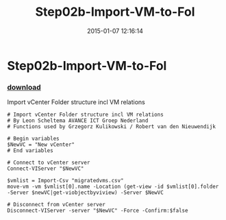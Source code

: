 ﻿---
pid:            5665
parent:         0
children:       
poster:         Leon Scheltema
title:          Step02b-Import-VM-to-Fol
date:           2015-01-07 12:16:14
description:    Import vCenter Folder structure incl VM relations
format:         posh
---

# Step02b-Import-VM-to-Fol

### [download](5665.ps1)  

Import vCenter Folder structure incl VM relations

```posh
# Import vCenter Folder structure incl VM relations
# By Leon Scheltema AVANCE ICT Groep Nederland
# Functions used by Grzegorz Kulikowski / Robert van den Nieuwendijk

# Begin variables
$NewVC = "New vCenter"
# End variables

# Connect to vCenter server
Connect-VIServer "$NewVC"

$vmlist = Import-Csv "migratedvms.csv"
move-vm -vm $vmlist[0].name -Location (get-view -id $vmlist[0].folder -Server $newVC|get-viobjectbyviview) -Server $NewVC

# Disconnect from vCenter server
Disconnect-VIServer -server "$NewVC" -Force -Confirm:$false
```
